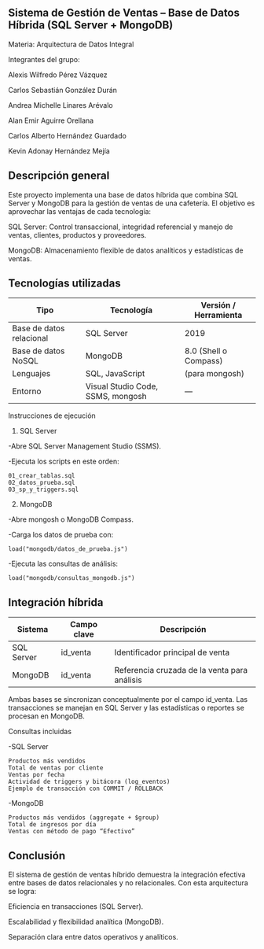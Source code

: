 ## Sistema de Gestión de Ventas – Base de Datos Híbrida (SQL Server + MongoDB)
Materia: Arquitectura de Datos Integral

Integrantes del grupo:

Alexis Wilfredo Pérez Vázquez

Carlos Sebastián González Durán

Andrea Michelle Linares Arévalo

Alan Emir Aguirre Orellana

Carlos Alberto Hernández Guardado

Kevin Adonay Hernández Mejía

## Descripción general

Este proyecto implementa una base de datos híbrida que combina SQL Server y MongoDB para la gestión de ventas de una cafetería.
El objetivo es aprovechar las ventajas de cada tecnología:

SQL Server: Control transaccional, integridad referencial y manejo de ventas, clientes, productos y proveedores.

MongoDB: Almacenamiento flexible de datos analíticos y estadísticas de ventas.

## Tecnologías utilizadas

| Tipo | Tecnología | Versión / Herramienta |
|------|-------------|------------------------|
| Base de datos relacional | SQL Server | 2019 |
| Base de datos NoSQL | MongoDB | 8.0 (Shell o Compass) |
| Lenguajes | SQL, JavaScript | (para mongosh) |
| Entorno | Visual Studio Code, SSMS, mongosh | — |
Instrucciones de ejecución

1. SQL Server

-Abre SQL Server Management Studio (SSMS).

-Ejecuta los scripts en este orden:

    01_crear_tablas.sql
    02_datos_prueba.sql
    03_sp_y_triggers.sql

2. MongoDB

-Abre mongosh o MongoDB Compass.

-Carga los datos de prueba con:

    load("mongodb/datos_de_prueba.js")

-Ejecuta las consultas de análisis:

    load("mongodb/consultas_mongodb.js")

## Integración híbrida

| Sistema | Campo clave | Descripción |
|----------|--------------|-------------|
| SQL Server | id_venta | Identificador principal de venta |
| MongoDB | id_venta | Referencia cruzada de la venta para análisis |


Ambas bases se sincronizan conceptualmente por el campo id_venta.
Las transacciones se manejan en SQL Server y las estadísticas o reportes se procesan en MongoDB.

Consultas incluidas

-SQL Server

    Productos más vendidos
    Total de ventas por cliente
    Ventas por fecha
    Actividad de triggers y bitácora (log_eventos)
    Ejemplo de transacción con COMMIT / ROLLBACK

-MongoDB

    Productos más vendidos (aggregate + $group)
    Total de ingresos por día
    Ventas con método de pago “Efectivo”

## Conclusión

El sistema de gestión de ventas híbrido demuestra la integración efectiva entre bases de datos relacionales y no relacionales.
Con esta arquitectura se logra:

Eficiencia en transacciones (SQL Server).

Escalabilidad y flexibilidad analítica (MongoDB).

Separación clara entre datos operativos y analíticos.